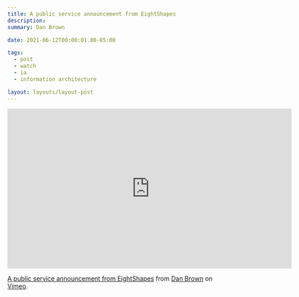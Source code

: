 ```yaml
---
title: A public service announcement from EightShapes
description: 
summary: Dan Brown

date: 2021-06-12T00:00:01.00-05:00

tags:
  - post
  - watch
  - ia
  - information architecture

layout: layouts/layout-post
---
```

<iframe src="https://player.vimeo.com/video/561780532" width="640" height="360" frameborder="0" allow="autoplay; fullscreen; picture-in-picture" allowfullscreen></iframe>
<p><a href="https://vimeo.com/561780532">A public service announcement from EightShapes</a> from <a href="https://vimeo.com/user278768">Dan Brown</a> on <a href="https://vimeo.com">Vimeo</a>.</p>